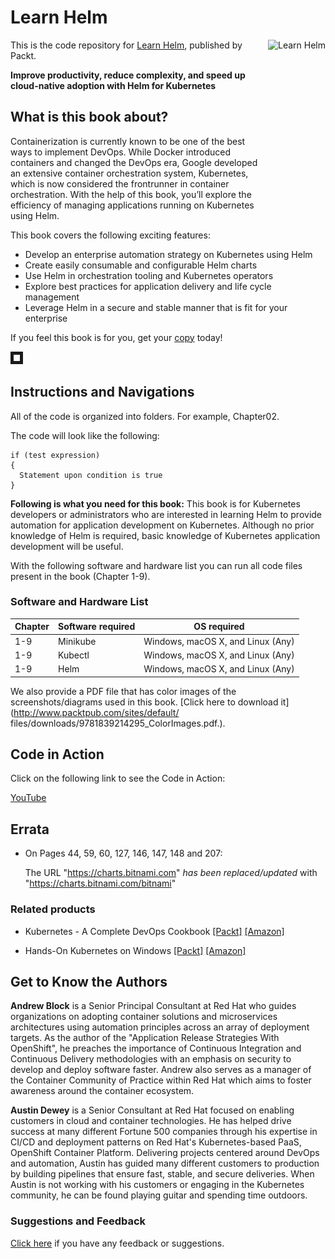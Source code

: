 # Learn Helm

<a href="https://www.packtpub.com/cloud-networking/learn-helm?utm_source=github&utm_medium=repository&utm_campaign=9781839214295"><img src="https://www.packtpub.com/media/catalog/product/cache/4cdce5a811acc0d2926d7f857dceb83b/9/7/9781839214295-originalv1_2.jpg" alt="Learn Helm" height="256px" align="right"></a>

This is the code repository for [Learn Helm](https://www.packtpub.com/cloud-networking/learn-helm?utm_source=github&utm_medium=repository&utm_campaign=9781839214295), published by Packt.

**Improve productivity, reduce complexity, and speed up cloud-native adoption with Helm for Kubernetes**

## What is this book about?
Containerization is currently known to be one of the best ways to implement DevOps. While Docker introduced containers and changed the DevOps era, Google developed an extensive container orchestration system, Kubernetes, which is now considered the frontrunner in container orchestration. With the help of this book, you’ll explore the efficiency of managing applications running on Kubernetes using Helm.

This book covers the following exciting features: 
* Develop an enterprise automation strategy on Kubernetes using Helm
* Create easily consumable and configurable Helm charts
* Use Helm in orchestration tooling and Kubernetes operators
* Explore best practices for application delivery and life cycle management
* Leverage Helm in a secure and stable manner that is fit for your enterprise

If you feel this book is for you, get your [copy](https://www.amazon.com/dp/1839214295) today!

<a href="https://www.packtpub.com/?utm_source=github&utm_medium=banner&utm_campaign=GitHubBanner"><img src="https://raw.githubusercontent.com/PacktPublishing/GitHub/master/GitHub.png" alt="https://www.packtpub.com/" border="5" /></a>

## Instructions and Navigations
All of the code is organized into folders. For example, Chapter02.

The code will look like the following:
```
if (test expression)
{
  Statement upon condition is true
}
```

**Following is what you need for this book:**
This book is for Kubernetes developers or administrators who are interested in learning Helm to provide automation for application development on Kubernetes. Although no prior knowledge of Helm is required, basic knowledge of Kubernetes application development will be useful.

With the following software and hardware list you can run all code files present in the book (Chapter 1-9).

### Software and Hardware List

| Chapter  | Software required                   | OS required                        |
| -------- | ------------------------------------| -----------------------------------|
| 1-9      | Minikube                            | Windows, macOS X, and Linux (Any)  |
| 1-9      | Kubectl                             | Windows, macOS X, and Linux (Any)  |
| 1-9      | Helm                                | Windows, macOS X, and Linux (Any)  |



We also provide a PDF file that has color images of the screenshots/diagrams used in this book. [Click here to download it](http://www.packtpub.com/sites/default/
files/downloads/9781839214295_ColorImages.pdf.).

## Code in Action

Click on the following link to see the Code in Action:

[YouTube](https://www.youtube.com/playlist?list=PLeLcvrwLe1850eF3_HJGpOuIDs-1Rnays)

## Errata
* On Pages 44, 59, 60, 127, 146, 147, 148 and 207: 

  The URL "https://charts.bitnami.com" _has been replaced/updated_ with "https://charts.bitnami.com/bitnami"


### Related products 
* Kubernetes - A Complete DevOps Cookbook [[Packt]](https://www.packtpub.com/cloud-networking/kubernetes-a-complete-devops-cookbook?utm_source=github&utm_medium=repository&utm_campaign=9781838828042) [[Amazon]](https://www.amazon.com/dp/1838828044)

* Hands-On Kubernetes on Windows [[Packt]](https://www.packtpub.com/cloud-networking/hands-on-kubernetes-on-windows?utm_source=github&utm_medium=repository&utm_campaign=9781838821562) [[Amazon]](https://www.amazon.com/dp/1838821562)

## Get to Know the Authors

**Andrew Block** is a Senior Principal Consultant at Red Hat who guides organizations on adopting container solutions and microservices architectures using automation principles across an array of deployment targets. As the author of the "Application Release Strategies With OpenShift", he preaches the importance of Continuous Integration and Continuous Delivery methodologies with an emphasis on security to develop and deploy software faster. Andrew also serves as a manager of the Container Community of Practice within Red Hat which aims to foster awareness around the container ecosystem.

**Austin Dewey** is a Senior Consultant at Red Hat focused on enabling customers in cloud and container technologies. He has helped drive success at many different Fortune 500 companies through his expertise in CI/CD and deployment patterns on Red Hat's Kubernetes-based PaaS, OpenShift Container Platform. Delivering projects centered around DevOps and automation, Austin has guided many different customers to production by building pipelines that ensure fast, stable, and secure deliveries. When Austin is not working with his customers or engaging in the Kubernetes community, he can be found playing guitar and spending time outdoors.


### Suggestions and Feedback
[Click here](https://docs.google.com/forms/d/e/1FAIpQLSdy7dATC6QmEL81FIUuymZ0Wy9vH1jHkvpY57OiMeKGqib_Ow/viewform) if you have any feedback or suggestions.
